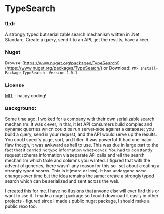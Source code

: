 # TypeSearch

### tl;dr
A strongly typed but serializable search mechanism written in .Net Standard. Create a query, send it to an API, get the results, have a beer.

### Nuget
Browse: [https://www.nuget.org/packages/TypeSearch/](https://www.nuget.org/packages/TypeSearch/)
or
Download: ``` PM> Install-Package TypeSearch -Version 1.0.1 ```

### License
[MIT](https://opensource.org/licenses/MIT) - happy coding!

### Background:
Some time ago, I worked for a company with their own serializable search mechanism. It was clever, in that, it let API consumers build complex and dynamic querries which could be run server-side against a database; you build a query, send in your request, and the API would serve up the results. You could specify page, sort, and filter. It was powerful. It had one major flaw though, it was awkward as hell to use. This was due in large part to the fact that it carried no type information whatsoever. You had to constantly request schema information via separate API calls and tell the search mechanism which table and columns you wanted. I figured that with the advent of generics, there wasn't any reason for this so I set about creating a strongly typed search. This is it (more or less). It has undergone some changes over time but the idea remains the same: create a strongly typed search which can be serialized and sent across the web.

I created this for me. I have no illusions that anyone else will ever find this or want to use it. I made a nuget package so I could download it easily in other projects - figured since I made a public nuget package, I should make a public repo too.
